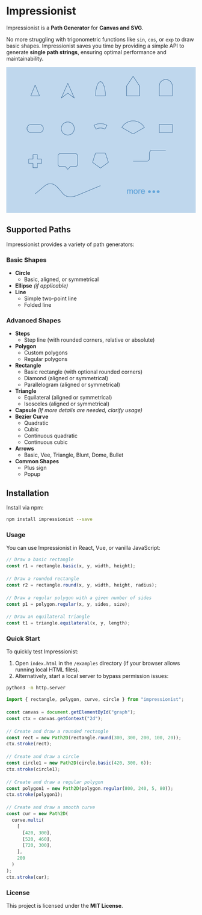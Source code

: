 # Impressionist  

Impressionist is a **Path Generator** for **Canvas and SVG**.  

No more struggling with trigonometric functions like `sin`, `cos`, or `exp` to draw basic shapes. Impressionist saves you time by providing a simple API to generate **single path strings**, ensuring optimal performance and maintainability.  

![Impressionist](docs/screenshot.png)  

## Supported Paths  

Impressionist provides a variety of path generators:  

### Basic Shapes  
- **Circle**  
  - Basic, aligned, or symmetrical  
- **Ellipse** *(if applicable)*  
- **Line**  
  - Simple two-point line  
  - Folded line  

### Advanced Shapes  
- **Steps**  
  - Step line (with rounded corners, relative or absolute)  
- **Polygon**  
  - Custom polygons  
  - Regular polygons  
- **Rectangle**  
  - Basic rectangle (with optional rounded corners)  
  - Diamond (aligned or symmetrical)  
  - Parallelogram (aligned or symmetrical)  
- **Triangle**  
  - Equilateral (aligned or symmetrical)  
  - Isosceles (aligned or symmetrical)  
- **Capsule** *(If more details are needed, clarify usage)*  
- **Bezier Curve**  
  - Quadratic  
  - Cubic  
  - Continuous quadratic  
  - Continuous cubic  
- **Arrows**  
  - Basic, Vee, Triangle, Blunt, Dome, Bullet  
- **Common Shapes**  
  - Plus sign  
  - Popup  

## Installation  

Install via npm:  
```sh
npm install impressionist --save
```

### Usage

You can use Impressionist in React, Vue, or vanilla JavaScript:

```javascript
// Draw a basic rectangle
const r1 = rectangle.basic(x, y, width, height);

// Draw a rounded rectangle
const r2 = rectangle.round(x, y, width, height, radius);

// Draw a regular polygon with a given number of sides
const p1 = polygon.regular(x, y, sides, size);

// Draw an equilateral triangle
const t1 = triangle.equilateral(x, y, length);
```

### Quick Start

To quickly test Impressionist:

1. Open `index.html` in the `/examples` directory (if your browser allows running local HTML files).
2. Alternatively, start a local server to bypass permission issues:
  ```bash
  python3 -m http.server
  ```

```javascript
import { rectangle, polygon, curve, circle } from "impressionist";

const canvas = document.getElementById("graph");
const ctx = canvas.getContext("2d");

// Create and draw a rounded rectangle
const rect = new Path2D(rectangle.round(300, 300, 200, 100, 20));
ctx.stroke(rect);

// Create and draw a circle
const circle1 = new Path2D(circle.basic(420, 300, 6));
ctx.stroke(circle1);

// Create and draw a regular polygon
const polygon1 = new Path2D(polygon.regular(800, 240, 5, 80));
ctx.stroke(polygon1);

// Create and draw a smooth curve
const cur = new Path2D(
  curve.multi(
    [
      [420, 300],
      [520, 460],
      [720, 300],
    ],
    200
  )
);
ctx.stroke(cur);
```

### License

This project is licensed under the **MIT License**.
